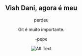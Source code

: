 <div align='center'>
  <h2>Vish Dani, agora é meu</h2>

  perdeu


Git é muito importante.

-pepe

  ![Alt Text](https://media.giphy.com/media/vFKqnCdLPNOKc/giphy.gif)
</div>

